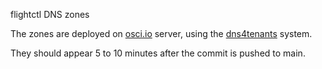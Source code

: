 flightctl DNS zones

The zones are deployed on [osci.io](https://osci.io) server, using the [dns4tenants](https://gitlab.com/osci/ansible-role-dns4tenants) system.

They should appear 5 to 10 minutes after the commit is pushed to main.
